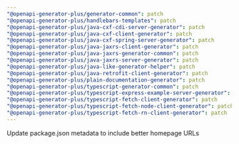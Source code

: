 ```yaml
---
"@openapi-generator-plus/generator-common": patch
"@openapi-generator-plus/handlebars-templates": patch
"@openapi-generator-plus/java-cxf-cdi-server-generator": patch
"@openapi-generator-plus/java-cxf-client-generator": patch
"@openapi-generator-plus/java-cxf-spring-server-generator": patch
"@openapi-generator-plus/java-jaxrs-client-generator": patch
"@openapi-generator-plus/java-jaxrs-generator-common": patch
"@openapi-generator-plus/java-jaxrs-server-generator": patch
"@openapi-generator-plus/java-like-generator-helper": patch
"@openapi-generator-plus/java-retrofit-client-generator": patch
"@openapi-generator-plus/plain-documentation-generator": patch
"@openapi-generator-plus/typescript-generator-common": patch
"@openapi-generator-plus/typescript-express-example-server-generator": patch
"@openapi-generator-plus/typescript-fetch-client-generator": patch
"@openapi-generator-plus/typescript-fetch-node-client-generator": patch
"@openapi-generator-plus/typescript-fetch-rn-client-generator": patch
---
```


Update package.json metadata to include better homepage URLs
